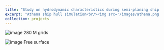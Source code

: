 ```yaml
---
title: "Study on hydrodynamic characteristics during semi-planing ship hull maneuvering"
excerpt: "Athena ship hull simulation<br/><img src='/images/athena.png'>"
collection: projects
---
```

![image](https://github.com/user-attachments/assets/d3cc452c-4e68-4257-88bd-dfd4ef12bd9b)
280 M grids

![image](https://github.com/user-attachments/assets/810ed057-8e3b-4867-8f53-7a940e0ec9d5)
Free surface


